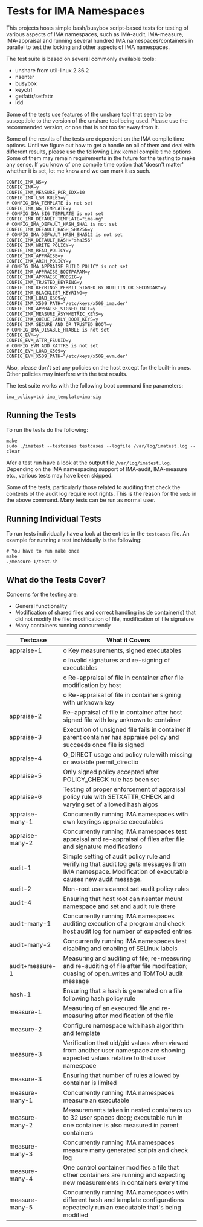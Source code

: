 # Tests for IMA Namespaces

This projects hosts simple bash/busybox script-based tests for testing of various 
aspects of IMA namespaces, such as IMA-audit, IMA-measure, IMA-appraisal and running
several hundred IMA namespaces/containers in parallel to test the locking and other
aspects of IMA namespaces.

The test suite is based on several commonly available tools:
- unshare from util-linux 2.36.2
- nsenter
- busybox
- keyctrl
- getfattr/setfattr
- ldd

Some of the tests use features of the unshare tool that seem to be susceptible
to the version of the unshare tool being used. Please use the recommended
version, or one that is not too far away from it.

Some of the results of the tests are dependent on the IMA compile time options. Until we
figure out how to get a handle on all of them and deal with different results, please use
the following Linx kernel compile time options. Some of them may remain requirements in the
future for the testing to make any sense. If you know of one compile time option that
'doesn't matter' whether it is set, let me know and we can mark it as such.

```
CONFIG_IMA_NS=y
CONFIG_IMA=y
CONFIG_IMA_MEASURE_PCR_IDX=10
CONFIG_IMA_LSM_RULES=y
# CONFIG_IMA_TEMPLATE is not set
CONFIG_IMA_NG_TEMPLATE=y
# CONFIG_IMA_SIG_TEMPLATE is not set
CONFIG_IMA_DEFAULT_TEMPLATE="ima-ng"
# CONFIG_IMA_DEFAULT_HASH_SHA1 is not set
CONFIG_IMA_DEFAULT_HASH_SHA256=y
# CONFIG_IMA_DEFAULT_HASH_SHA512 is not set
CONFIG_IMA_DEFAULT_HASH="sha256"
CONFIG_IMA_WRITE_POLICY=y
CONFIG_IMA_READ_POLICY=y
CONFIG_IMA_APPRAISE=y
CONFIG_IMA_ARCH_POLICY=y
# CONFIG_IMA_APPRAISE_BUILD_POLICY is not set
CONFIG_IMA_APPRAISE_BOOTPARAM=y
CONFIG_IMA_APPRAISE_MODSIG=y
CONFIG_IMA_TRUSTED_KEYRING=y
CONFIG_IMA_KEYRINGS_PERMIT_SIGNED_BY_BUILTIN_OR_SECONDARY=y
CONFIG_IMA_BLACKLIST_KEYRING=y
CONFIG_IMA_LOAD_X509=y
CONFIG_IMA_X509_PATH="/etc/keys/x509_ima.der"
CONFIG_IMA_APPRAISE_SIGNED_INIT=y
CONFIG_IMA_MEASURE_ASYMMETRIC_KEYS=y
CONFIG_IMA_QUEUE_EARLY_BOOT_KEYS=y
CONFIG_IMA_SECURE_AND_OR_TRUSTED_BOOT=y
# CONFIG_IMA_DISABLE_HTABLE is not set
CONFIG_EVM=y
CONFIG_EVM_ATTR_FSUUID=y
# CONFIG_EVM_ADD_XATTRS is not set
CONFIG_EVM_LOAD_X509=y
CONFIG_EVM_X509_PATH="/etc/keys/x509_evm.der"
```

Also, please don't set any policies on the host except for the built-in ones.
Other policies may interfere with the test results.

The test suite works with the following boot command line parameters:

```
ima_policy=tcb ima_template=ima-sig
```

## Running the Tests

To run the tests do the following:

```
make
sudo ./imatest --testcases testcases --logfile /var/log/imatest.log --clear
```

Afer a test run have a look at the output file `/var/log/imatest.log`. Depending on the
IMA namespacing support of IMA-audit, IMA-measure etc., various tests may have been skipped.

Some of the tests, particularly those related to auditing that check the contents of the
audit log require root rights. This is the reason for the `sudo` in the above command.
Many tests can be run as normal user.

## Running Individual Tests

To run tests individually have a look at the entries in the `testcases` file.
An example for running a test individually is the following:

```
# You have to run make once
make
./measure-1/test.sh
```

## What do the Tests Cover?

Concerns for the testing are:
- General functionality
- Modification of shared files and correct handling inside container(s) that did not modify the file: modification of file, modification of file signature
- Many containers running concurrently

| Testcase        | What it Covers                                          |
|-----------------|---------------------------------------------------------|
| appraise-1      | o Key measurements, signed executables                  |
|                 | o Invalid signatures and re-signing of executables      |
|                 | o Re-appraisal of file in container after file modification by host |
|                 | o Re-appraisal of file in container signing with unknown key |
| appraise-2      | Re-appraisal of file in container after host signed file with key unknown to container |
| appraise-3      | Execution of unsigned file fails in container if parent container has appraise policy and succeeds once file is signed |
| appraise-4      | O_DIRECT usage and policy rule with missing or avaiable permit_directio |
| appraise-5      | Only signed policy accepted after POLICY_CHECK rule has been set |
| appraise-6      | Testing of proper enforcement of appraisal policy rule with SETXATTR_CHECK and varying set of allowed hash algos |
| appraise-many-1 | Concurrently running IMA namespaces with own keyrings appraise executables |
| appraise-many-2 | Concurrently running IMA namespaces test appraisal and re-appraisal of files after file and signature modifications |
| audit-1         | Simple setting of audit policy rule and verifying that audit log gets messages from IMA namespace. Modification of executable causes new audit message. |
| audit-2         | Non-root users cannot set audit policy rules |
| audit-4         | Ensuring that host root can nsenter mount namespace and set and audit rule there |
| audit-many-1    | Concurrently running IMA namespaces auditing execution of a program and check host audit log for number of expected entries |
| audit-many-2    | Concurrently running IMA namespaces test disabling and enabling of SELinux labels |
| audit+measure-1 | Measuring and auditing of file; re-measuring and re-auditing of file after file modifcation; cuasing of open_writes and ToMToU audit message |
| hash-1          | Ensuring that a hash is generated on a file following hash policy rule |
| measure-1       | Measuring of an executed file and re-measuring after modification of the file|
| measure-2       | Configure namespace with hash algorithm and template |
| measure-3       | Verification that uid/gid values when viewed from another user namespace are showing expected values relative to that user namespace |
| measure-3       | Ensuring that number of rules allowed by container is limited |
| measure-many-1  | Concurrently running IMA namespaces measure an executable |
| measure-many-2  | Measurements taken in nested containers up to 32 user spaces deep; executable run in one container is also measured in parent containers|
| measure-many-3  | Concurrently running IMA namespaces measure many generated scripts and check log |
| measure-many-4  | One control container modifies a file that other containers are running and expecting new measurements in containers every time |
| measure-many-5  | Concurrently running IMA namespaces with different hash and template configurations repeatedly run an executable that's being modified |
